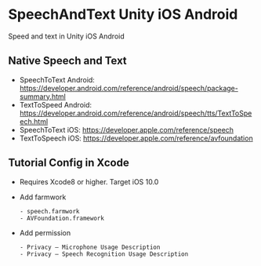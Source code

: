 # SpeechAndText Unity iOS Android
Speed and text in Unity iOS Android

## Native Speech and Text
* SpeechToText Android: https://developer.android.com/reference/android/speech/package-summary.html
* TextToSpeed Android: https://developer.android.com/reference/android/speech/tts/TextToSpeech.html
* SpeechToText iOS: https://developer.apple.com/reference/speech
* TextToSpeech iOS: https://developer.apple.com/reference/avfoundation

## Tutorial Config in Xcode
* Requires Xcode8 or higher. Target iOS 10.0
* Add farmwork

      - speech.farmwork
      - AVFoundation.framework
      
* Add permission

      - Privacy – Microphone Usage Description      
      - Privacy – Speech Recognition Usage Description
